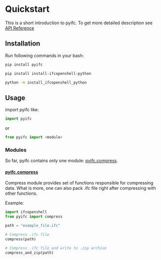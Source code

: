 # Quickstart

This is a short introduction to pyifc. To get more detailed description 
see [API Reference](api.html)

## Installation

Run following commands in your bash:

```bash
pip install pyifc
```

```bash
pip install install-ifcopenshell-python
```

```bash
python -m install_ifcopenshell_python
```

## Usage

import pyifc like:

```python
import pyifc
```

or

```python
from pyifc import <module>
```

### Modules

So far, pyifc contains only one module: [pyifc.compress](compress.html).

#### [pyifc.compress](compress.html)

Compress module provides set of functions responsible for compressing data. 
What is more, one can also pack .ifc file right after compressing with other 
functions.

Example:

```python
import ifcopenshell
from pyifc import compress

path = "example_file.ifc"

# Compress .ifc file
compress(path)

# Compress .ifc file and write to .zip archive
compress_and_zip(path)
```
